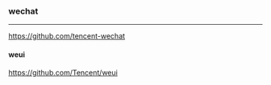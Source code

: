 ### wechat
---
https://github.com/tencent-wechat

#### weui
https://github.com/Tencent/weui




```
```

```
```

```
```



